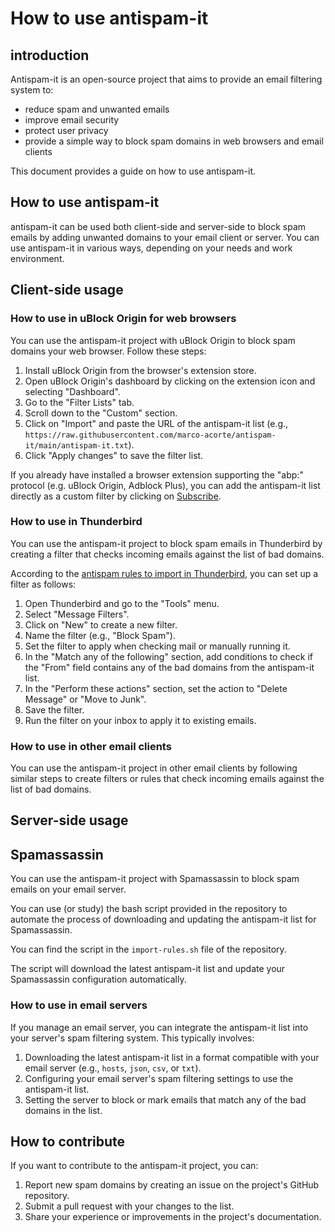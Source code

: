 # How to use antispam-it

## introduction

Antispam-it is an open-source project that aims to provide an email filtering system to:

- reduce spam and unwanted emails
- improve email security
- protect user privacy
- provide a simple way to block spam domains in web browsers and email clients

This document provides a guide on how to use antispam-it.

## How to use antispam-it

antispam-it can be used both client-side and server-side to block spam emails by adding unwanted domains to your email client or server.
You can use antispam-it in various ways, depending on your needs and work environment.

## Client-side usage

### How to use in uBlock Origin for web browsers

You can use the antispam-it project with uBlock Origin to block spam domains your web browser. Follow these steps:

1. Install uBlock Origin from the browser's extension store.
2. Open uBlock Origin's dashboard by clicking on the extension icon and selecting "Dashboard".
3. Go to the "Filter Lists" tab.
4. Scroll down to the "Custom" section.
5. Click on "Import" and paste the URL of the antispam-it list (e.g., `https://raw.githubusercontent.com/marco-acorte/antispam-it/main/antispam-it.txt`).
6. Click "Apply changes" to save the filter list.

If you already have installed a browser extension supporting the "abp:" protocol (e.g. uBlock Origin, Adblock Plus), you can add the antispam-it list directly as a custom filter by clicking on [Subscribe](abp:subscribe?location=https://raw.githubusercontent.com/marco-acorte/antispam-it/main/antispam-it.hosts&title=antispam-it).

### How to use in Thunderbird

You can use the antispam-it project to block spam emails in Thunderbird by creating a filter that checks incoming emails against the list of bad domains.

According to the [antispam rules to import in Thunderbird](https://www.wilderssecurity.com/threads/antispam-rules-to-import-in-thunderbird.280688/#post-1738806), you can set up a filter as follows:

1. Open Thunderbird and go to the "Tools" menu.
2. Select "Message Filters".
3. Click on "New" to create a new filter.
4. Name the filter (e.g., "Block Spam").
5. Set the filter to apply when checking mail or manually running it.
6. In the "Match any of the following" section, add conditions to check if the "From" field contains any of the bad domains from the antispam-it list.
7. In the "Perform these actions" section, set the action to "Delete Message" or "Move to Junk".
8. Save the filter.
9. Run the filter on your inbox to apply it to existing emails.

### How to use in other email clients

You can use the antispam-it project in other email clients by following similar steps to create filters or rules that check incoming emails against the list of bad domains.

## Server-side usage

## Spamassassin

You can use the antispam-it project with Spamassassin to block spam emails on your email server.

You can use (or study) the bash script provided in the repository to automate the process of downloading and updating the antispam-it list for Spamassassin.

You can find the script in the `import-rules.sh` file of the repository.

The script will download the latest antispam-it list and update your Spamassassin configuration automatically.

### How to use in email servers

If you manage an email server, you can integrate the antispam-it list into your server's spam filtering system. This typically involves:

1. Downloading the latest antispam-it list in a format compatible with your email server (e.g., `hosts`, `json`, `csv`, or `txt`).
2. Configuring your email server's spam filtering settings to use the antispam-it list.
3. Setting the server to block or mark emails that match any of the bad domains in the list.

## How to contribute

If you want to contribute to the antispam-it project, you can:

1. Report new spam domains by creating an issue on the project's GitHub repository.
2. Submit a pull request with your changes to the list.
3. Share your experience or improvements in the project's documentation.
